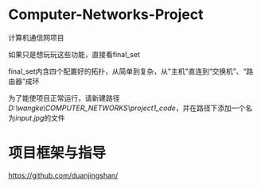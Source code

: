 # Computer-Networks-Project
计算机通信网项目

如果只是想玩玩这些功能，直接看final_set

final_set内含四个配置好的拓扑，从简单到复杂，从"主机"直连到“交换机”、“路由器”成环

为了能使项目正常运行，请新建路径*D:\wangke\COMPUTER_NETWORKS\project1_code*，并在路径下添加一个名为*input.jpg*的文件

# 项目框架与指导
https://github.com/duanjingshan/
